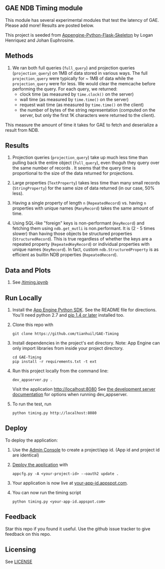 ## GAE NDB Timing module

This module has several experimental modules that test the latency of GAE.  Please add more!  Results are posted below.

This project is seeded from [Appengine-Python-Flask-Skeleton](https://github.com/tianhuil/GAE-Timing) by Logan Henriquez and Johan Euphrosine.

## Methods

1. We ran both full queries (`full_query`) and projection queries (`projection_query`) on 1MB of data stored in various ways.  The full `projection_query` were typically for ~ 1MB of data while the `projection_query` were for less.  We would clear the memcache before performing the query.  For each query, we returned:
   - clock time (as measured by `time.clock()` on the server)
   - wall time (as measured by `time.time()` on the server)
   - request wait time (as measured by `time.time()` on the client)
   - the number of bytes of the string representation (computed on the server, but only the first 1K characters were returned to the client).

This measure the amount of time it takes for GAE to fetch and deserialize a result from NDB.

## Results

1. Projection queries (`projection_query`) take up much less time than pulling back the entire object (`full_query`), even thoguh they query over the same number of records .  It seems that the query time is proportional to the size of the data returned for projections.

1. Large properties (`TextProperty`) takes less time than many small records (`StringProperty`) for the same size of data returned (in our case, 50% less).

1. Having a single property of length `n` (`RepeatedRecord`) vs. having `n` properties with unique names (`ManyRecord`) takes the same amount of time.

1. Using SQL-like "foreign" keys is non-performant (`KeyRecord`) and fetching them using `ndb.get_mutli` is non.performant.  It is (2 - 5 times slower) than having those objects be structured properties (`StructuredRecord`).  This is true regardless of whether the keys are a repeated property (`RepeatedKeyRecord`) or individual properties with unique names (`KeyRecord`).  In fact, custom `ndb.StructuredProperty` is as efficient as builtin NDB properties (`RepeatedRecord`).

## Data and Plots
1. See [/timing.ipynb](timing.ipynb)

## Run Locally
1. Install the [App Engine Python SDK](https://developers.google.com/appengine/downloads).
See the README file for directions. You'll need python 2.7 and [pip 1.4 or later](http://www.pip-installer.org/en/latest/installing.html) installed too.

1. Clone this repo with

   ```
   git clone https://github.com/tianhuil/GAE-Timing
   ```
1. Install dependencies in the project's ext directory.
   Note: App Engine can only import libraries from inside your project directory.

   ```
   cd GAE-Timing
   pip install -r requirements.txt -t ext
   ```
1. Run this project locally from the command line:

   ```
   dev_appserver.py .
   ```

   Visit the application [http://localhost:8080](http://localhost:8080)
   See [the development server documentation](https://developers.google.com/appengine/docs/python/tools/devserver) for options when running dev_appserver.

1. To run the test, run

   ```
   python timing.py http://localhost:8080
   ```

## Deploy
To deploy the application:

1. Use the [Admin Console](https://console.developers.google.com) to create a
   project/app id. (App id and project id are identical)
1. [Deploy the
   application](https://developers.google.com/appengine/docs/python/tools/uploadinganapp) with

   ```
   appcfg.py -A <your-project-id> --oauth2 update .
   ```
1. Your application is now live at [your-app-id.appspot.com](your-app-id.appspot.com).

1. You can now run the timing script
   ```
   python timing.py <your-app-id.appspot.com>
   ```

## Feedback
Star this repo if you found it useful. Use the github issue tracker to give
feedback on this repo.

## Licensing
See [LICENSE](LICENSE)

